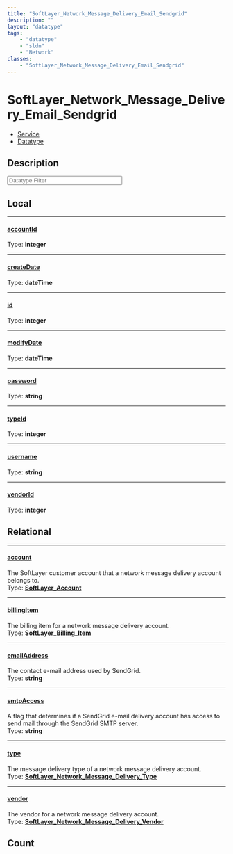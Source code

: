 ```yaml
---
title: "SoftLayer_Network_Message_Delivery_Email_Sendgrid"
description: ""
layout: "datatype"
tags:
    - "datatype"
    - "sldn"
    - "Network"
classes:
    - "SoftLayer_Network_Message_Delivery_Email_Sendgrid"
---
```


# SoftLayer_Network_Message_Delivery_Email_Sendgrid
<div id='service-datatype'>
    <ul id='sldn-reference-tabs'>
    <li id='service'> <a href='/reference/services/SoftLayer_Network_Message_Delivery_Email_Sendgrid' >Service</a></li>    <li id='datatype'> <a href='/reference/datatypes/SoftLayer_Network_Message_Delivery_Email_Sendgrid' >Datatype</a></li>
    </ul>
</div>

## Description 






<!-- Filer BEGIN -->
<div class="view-filters">
        <div class="clearfix">
            <div class="search-input-box">
                <input placeholder="Datatype Filter" onkeyup="titleSearch(inputId='prop-input', divId='properties', elementClass='prop-row')" 
                    type="text" id="prop-input" value="" size="30" maxlength="128" class="form-text">
            </div>
        </div>
</div>
<!-- Filer END -->

<div id="properties" class="content">
<div id="localProperties" class="prop-content" >

## Local
<div class="prop-row">

-----
[accountId]: #accountid
#### [accountId]
  
<span class="type-label">Type: </span>**integer**


</div>
<div class="prop-row">

-----
[createDate]: #createdate
#### [createDate]
  
<span class="type-label">Type: </span>**dateTime**


</div>
<div class="prop-row">

-----
[id]: #id
#### [id]
  
<span class="type-label">Type: </span>**integer**


</div>
<div class="prop-row">

-----
[modifyDate]: #modifydate
#### [modifyDate]
  
<span class="type-label">Type: </span>**dateTime**


</div>
<div class="prop-row">

-----
[password]: #password
#### [password]
  
<span class="type-label">Type: </span>**string**


</div>
<div class="prop-row">

-----
[typeId]: #typeid
#### [typeId]
  
<span class="type-label">Type: </span>**integer**


</div>
<div class="prop-row">

-----
[username]: #username
#### [username]
  
<span class="type-label">Type: </span>**string**


</div>
<div class="prop-row">

-----
[vendorId]: #vendorid
#### [vendorId]
  
<span class="type-label">Type: </span>**integer**


</div>
</div>
<!-- LOCAL PROPERTY END -->

<div id="relationalProperties"  class="prop-content" >

## Relational
<div class="prop-row">

-----
[account]: #account
#### [account]
The SoftLayer customer account that a network message delivery account belongs to.  
<span class="type-label">Type: </span>**<a href='/reference/datatypes/SoftLayer_Account'>SoftLayer_Account </a>**


</div>
<div class="prop-row">

-----
[billingItem]: #billingitem
#### [billingItem]
The billing item for a network message delivery account.  
<span class="type-label">Type: </span>**<a href='/reference/datatypes/SoftLayer_Billing_Item'>SoftLayer_Billing_Item </a>**


</div>
<div class="prop-row">

-----
[emailAddress]: #emailaddress
#### [emailAddress]
The contact e-mail address used by SendGrid.  
<span class="type-label">Type: </span>**string**


</div>
<div class="prop-row">

-----
[smtpAccess]: #smtpaccess
#### [smtpAccess]
A flag that determines if a SendGrid e-mail delivery account has access to send mail through the SendGrid SMTP server.  
<span class="type-label">Type: </span>**string**


</div>
<div class="prop-row">

-----
[type]: #type
#### [type]
The message delivery type of a network message delivery account.  
<span class="type-label">Type: </span>**<a href='/reference/datatypes/SoftLayer_Network_Message_Delivery_Type'>SoftLayer_Network_Message_Delivery_Type </a>**


</div>
<div class="prop-row">

-----
[vendor]: #vendor
#### [vendor]
The vendor for a network message delivery account.  
<span class="type-label">Type: </span>**<a href='/reference/datatypes/SoftLayer_Network_Message_Delivery_Vendor'>SoftLayer_Network_Message_Delivery_Vendor </a>**


</div>

## Count
</div>


